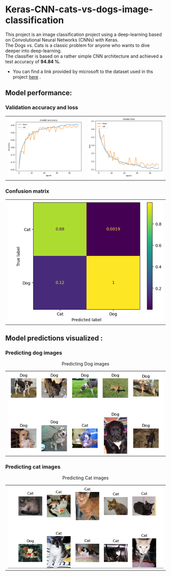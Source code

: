 # Keras-CNN-cats-vs-dogs-image-classification
This project is an image classification project using a deep-learning based on Convolutional Neural Networks (CNNs) with Keras.  
The Dogs vs. Cats is a classic problem for anyone who wants to dive deeper into deep-learning.  
The classifier is based on a rather simple CNN architecture and achieved a test accuracy of **94.84 %**.
* You can find a link provided by microsoft to the dataset used in ths project [here](https://www.microsoft.com/en-us/download/details.aspx?id=54765) .  

## Model performance:
### Validation accuracy and loss

<div align="center">  
<table style="margin: 0 auto; border-style: none; width:100%">
  <tr>
    <td><img src="https://github.com/mohamedamine99/Keras-CNN-cats-vs-dogs-image-classification/blob/main/results/model%20accuracy.PNG"></td>
    <td><img src="https://github.com/mohamedamine99/Keras-CNN-cats-vs-dogs-image-classification/blob/main/results/model%20loss.PNG"></td>
  </tr>
</table>
</div>

### Confusion matrix

<div align="center">  
<table style="margin: 0 auto; border-style: none; width:100%">
  <tr>
    <td><img src="https://github.com/mohamedamine99/Keras-CNN-cats-vs-dogs-image-classification/blob/main/results/confusion%20matrix.PNG"></td>
  </tr>
</table>
</div>
 
 
 ## Model predictions visualized :
### Predicting dog images
<p align="center">Predicting Dog images</p>


<div align="center">  
<table style="margin: 0 auto; border-style: none; width:100%">
  <tr>
    <td><img src="https://github.com/mohamedamine99/Keras-CNN-cats-vs-dogs-image-classification/blob/main/results/dog%20predictions.PNG"></td>
  </tr>
</table>
</div>

### Predicting cat images
<p align="center">Predicting Cat images</p>

<div align="center">  
<table style="margin: 0 auto; border-style: none; width:100%">
  <tr>
    <td><img src="https://github.com/mohamedamine99/Keras-CNN-cats-vs-dogs-image-classification/blob/main/results/cat%20predictions.PNG"></td>
  </tr>
</table>
</div>
